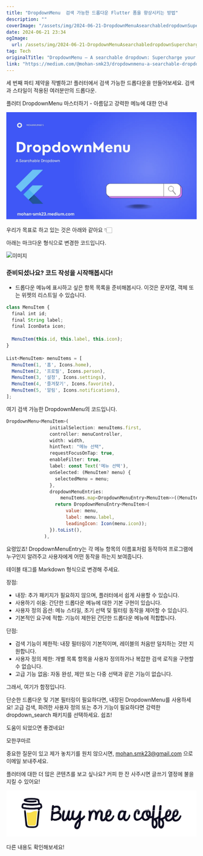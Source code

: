 ```yaml
---
title: "DropdownMenu  검색 가능한 드롭다운 Flutter 폼을 향상시키는 방법"
description: ""
coverImage: "/assets/img/2024-06-21-DropdownMenuAsearchabledropdownSuperchargeyourFlutterforms_0.png"
date: 2024-06-21 23:34
ogImage:
  url: /assets/img/2024-06-21-DropdownMenuAsearchabledropdownSuperchargeyourFlutterforms_0.png
tag: Tech
originalTitle: "DropdownMenu — A searchable dropdown: Supercharge your Flutter forms!"
link: "https://medium.com/@mohan-smk23/dropdownmenu-a-searchable-dropdown-supercharge-your-flutter-forms-8dde6d46809f"
---
```


세 번째 파티 제약을 작별하고! 플러터에서 검색 가능한 드롭다운을 만들어보세요. 검색과 스타일이 적용된 여러분만의 드롭다운.

플러터 DropdownMenu 마스터하기 - 아름답고 강력한 메뉴에 대한 안내

![DropdownMenu](/assets/img/2024-06-21-DropdownMenuAsearchabledropdownSuperchargeyourFlutterforms_0.png)

우리가 목표로 하고 있는 것은 아래와 같아요 👇🏻

<div class="content-ad"></div>

아래는 마크다운 형식으로 변경한 코드입니다.

![이미지](https://miro.medium.com/v2/resize:fit:530/1*7fLEf7WBv-qxlUx5vDYMPQ.gif)

### 준비되셨나요? 코드 작성을 시작해봅시다!

- 드롭다운 메뉴에 표시하고 싶은 항목 목록을 준비해봅시다. 이것은 문자열, 객체 또는 위젯의 리스트일 수 있습니다.

```js
class MenuItem {
  final int id;
  final String label;
  final IconData icon;

  MenuItem(this.id, this.label, this.icon);
}

List<MenuItem> menuItems = [
  MenuItem(1, '홈', Icons.home),
  MenuItem(2, '프로필', Icons.person),
  MenuItem(3, '설정', Icons.settings),
  MenuItem(4, '즐겨찾기', Icons.favorite),
  MenuItem(5, '알림', Icons.notifications),
];
```

<div class="content-ad"></div>

여기 검색 가능한 DropdownMenu의 코드입니다.

```js
DropdownMenu<MenuItem>(
                initialSelection: menuItems.first,
                controller: menuController,
                width: width,
                hintText: "메뉴 선택",
                requestFocusOnTap: true,
                enableFilter: true,
                label: const Text('메뉴 선택'),
                onSelected: (MenuItem? menu) {
                  selectedMenu = menu;
                },
                dropdownMenuEntries:
                    menuItems.map<DropdownMenuEntry<MenuItem>>((MenuItem menu) {
                  return DropdownMenuEntry<MenuItem>(
                      value: menu,
                      label: menu.label,
                      leadingIcon: Icon(menu.icon));
                }).toList(),
              ),
```

요령있죠! DropdownMenuEntry는 각 메뉴 항목의 이름표처럼 동작하여 프로그램에 누구인지 알려주고 사용자에게 어떤 동작을 하는지 보여줍니다.

<div class="content-ad"></div>

테이블 태그를 Markdown 형식으로 변경해 주세요.

<div class="content-ad"></div>

장점:

- 내장: 추가 패키지가 필요하지 않으며, 플러터에서 쉽게 사용할 수 있습니다.
- 사용하기 쉬움: 간단한 드롭다운 메뉴에 대한 기본 구현이 있습니다.
- 사용자 정의 옵션: 메뉴 스타일, 초기 선택 및 필터링 동작을 제어할 수 있습니다.
- 기본적인 요구에 적합: 기능이 제한된 간단한 드롭다운 메뉴에 적합합니다.

단점:

- 검색 기능이 제한적: 내장 필터링이 기본적이며, 레이블의 처음만 일치하는 것만 지원합니다.
- 사용자 정의 제한: 개별 목록 항목을 사용자 정의하거나 복잡한 검색 로직을 구현할 수 없습니다.
- 고급 기능 없음: 자동 완성, 제안 또는 다중 선택과 같은 기능이 없습니다.

그래서, 여기가 함정입니다.

<div class="content-ad"></div>

단순한 드롭다운 및 기본 필터링이 필요하다면, 내장된 DropdownMenu를 사용하세요! 고급 검색, 화려한 사용자 정의 또는 추가 기능이 필요하다면 강력한 dropdown_search 패키지를 선택하세요. 쉽죠!

도움이 되었으면 좋겠네요!

모한쿠마르

중요한 질문이 있고 제가 놓치기를 원치 않으시면, mohan.smk23@gmail.com 으로 이메일 보내주세요.

<div class="content-ad"></div>

플러터에 대한 더 많은 콘텐츠를 보고 싶나요? 커피 한 잔 사주시면 글쓰기 열정에 불을 지킬 수 있어요!

![이미지](/assets/img/2024-06-21-DropdownMenuAsearchabledropdownSuperchargeyourFlutterforms_1.png)

다른 내용도 확인해보세요!
